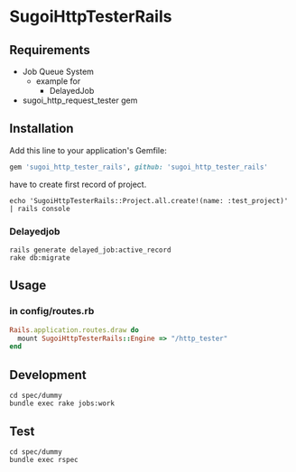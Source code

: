 # SugoiHttpTesterRails
## Requirements
* Job Queue System
  * example for
    * DelayedJob
* sugoi_http_request_tester gem

## Installation
Add this line to your application's Gemfile:

```ruby
gem 'sugoi_http_tester_rails', github: 'sugoi_http_tester_rails'
```

have to create first record of project.

```
echo 'SugoiHttpTesterRails::Project.all.create!(name: :test_project)' | rails console
```

### Delayedjob
```
rails generate delayed_job:active_record
rake db:migrate
```

## Usage
### in config/routes.rb
```ruby
Rails.application.routes.draw do
  mount SugoiHttpTesterRails::Engine => "/http_tester"
end
```

## Development
```
cd spec/dummy
bundle exec rake jobs:work
```

## Test
```shell
cd spec/dummy
bundle exec rspec
```
